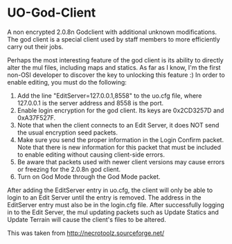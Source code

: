 # UO-God-Client

A non encrypted 2.0.8n Godclient with additional unknown modifications. The god client is a special client used by staff members to more efficiently carry out their jobs.

Perhaps the most interesting feature of the god client is its ability to directly alter the mul files, including maps and statics. As far as I know, I'm the first non-OSI developer to discover the key to unlocking this feature :) In order to enable editing, you must do the following:

1. Add the line "EditServer=127.0.0.1,8558" to the uo.cfg file, where 127.0.0.1 is the server address and 8558 is the port.
2. Enable login encryption for the god client. Its keys are 0x2CD3257D and 0xA37F527F.
3. Note that when the client connects to an Edit Server, it does NOT send the usual encryption seed packets.
4. Make sure you send the proper information in the Login Confirm packet. Note that there is new information for this packet that must be included to enable editing without causing client-side errors.
5. Be aware that packets used with newer client versions may cause errors or freezing for the 2.0.8n god client.
6. Turn on God Mode through the God Mode packet.

After adding the EditServer entry in uo.cfg, the client will only be able to login to an Edit Server until the entry is removed. The address in the EditServer entry must also be in the login.cfg file. After successfully logging in to the Edit Server, the mul updating packets such as Update Statics and Update Terrain will cause the client's files to be altered.

This was taken from http://necrotoolz.sourceforge.net/
